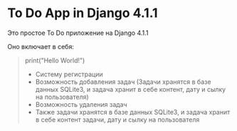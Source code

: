 # To Do App in Django 4.1.1

Это простое To Do приложение на Django 4.1.1

Оно включает в себя:
>    print("Hello World!")
>    - Систему регистрации
>    - Возможность добавления задач (Задачи хранятся в базе данных SQLite3, и задача хранит в себе контент, дату и сылку на пользователя)
>    - Возможность удаления задач
>    - Также задачи хранятся в базе данных SQLite3, и задача хранит в себе контент задачи, дату и сылку на пользователя